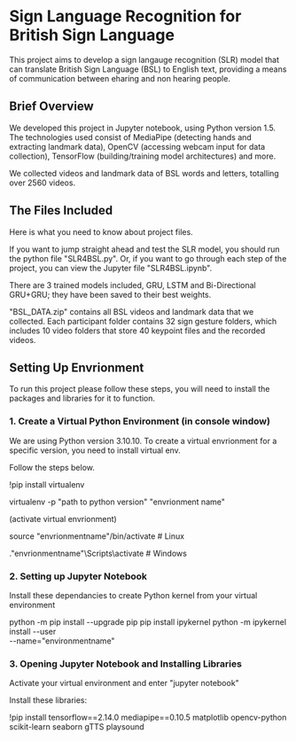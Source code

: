 
# Sign Language Recognition for British Sign Language

This project aims to develop a sign langauge recognition (SLR) model that can translate British Sign Language (BSL) to English text, providing a means of communication between eharing and non hearing people.

## Brief Overview
We developed this project in Jupyter notebook, using Python version 1.5. The technologies used consist of MediaPipe (detecting hands and extracting landmark data), OpenCV (accessing webcam input for data collection), TensorFlow (building/training model architectures) and more. 

We collected videos and landmark data of BSL words and letters, totalling over 2560 videos.

## The Files Included
Here is what you need to know about project files.

If you want to jump straight ahead and test the SLR model, you should run the python file "SLR4BSL.py". Or, if you want to go through each step of the project, you can view the Jupyter file "SLR4BSL.ipynb". 

There are 3 trained models included, GRU, LSTM and Bi-Directional GRU+GRU; they have been saved to their best weights.

"BSL_DATA.zip" contains all BSL videos and landmark data that we collected. Each participant folder contains 32 sign gesture folders, which includes 10 video folders that store 40 keypoint files and the recorded videos.





## Setting Up Envrionment
To run this project please follow these steps, you will need to install the packages and libraries for it to function.

### 1. Create a Virtual Python Environment (in console window)
We are using Python version 3.10.10. To create a virtual envrionment for a specific version, you need to install virtual env. 

Follow the steps below.

!pip install virtualenv

virtualenv -p "path to python version" "envrionment name"

(activate virtual envrionment)

source "envrionmentname"/bin/activate # Linux

.\"envrionmentname"\Scripts\activate # Windows 



### 2. Setting up Jupyter Notebook 

Install these dependancies to create Python kernel from your virtual environment

python -m pip install --upgrade pip
pip install ipykernel
python -m ipykernel install --user  
--name="environmentname"



### 3. Opening Jupyter Notebook and Installing Libraries

Activate your virtual environment and enter "jupyter notebook"

Install these libraries:

!pip install tensorflow==2.14.0 mediapipe==0.10.5 matplotlib opencv-python scikit-learn seaborn gTTS playsound


